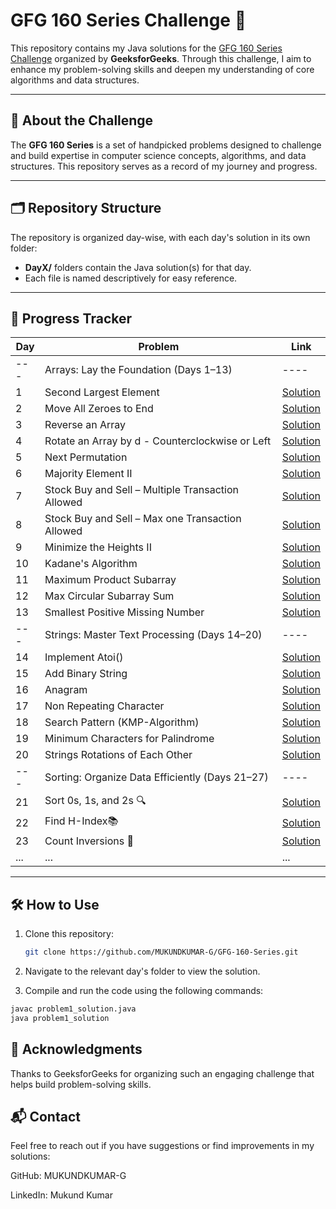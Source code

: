 # GFG 160 Series Challenge 🚀

This repository contains my Java solutions for the [GFG 160 Series Challenge](https://www.geeksforgeeks.org/courses/gfg-160-series) organized by **GeeksforGeeks**. Through this challenge, I aim to enhance my problem-solving skills and deepen my understanding of core algorithms and data structures.

---

## 📖 About the Challenge

The **GFG 160 Series** is a set of handpicked problems designed to challenge and build expertise in computer science concepts, algorithms, and data structures. This repository serves as a record of my journey and progress.

---

## 🗂️ Repository Structure

The repository is organized day-wise, with each day's solution in its own folder:

- **DayX/** folders contain the Java solution(s) for that day.
- Each file is named descriptively for easy reference.

---

## 📅 Progress Tracker

| Day | Problem                                           | Link                                                                                                                                                   |
| --- | ------------------------------------------------- | ------------------------------------------------------------------------------------------------------------------------------------------------------ |
| --- | Arrays: Lay the Foundation (Days 1–13)            | ----                                                                                                                                                   |
| 1   | Second Largest Element                            | [Solution](<https://github.com/MUKUNDKUMAR-G/GFG-160-Series/tree/main/DAY1(Second%20Largest%20Element)>)                                               |
| 2   | Move All Zeroes to End                            | [Solution](<https://github.com/MUKUNDKUMAR-G/GFG-160-Series/tree/main/DAY2(Move%20All%20Zeroes%20to%20End)>)                                           |
| 3   | Reverse an Array                                  | [Solution](<https://github.com/MUKUNDKUMAR-G/GFG-160-Series/tree/main/DAY3(Reverse%20an%20Array)>)                                                     |
| 4   | Rotate an Array by d - Counterclockwise or Left   | [Solution](<https://github.com/MUKUNDKUMAR-G/GFG-160-Series/tree/main/DAY4(Rotate%20Array)>)                                                           |
| 5   | Next Permutation                                  | [Solution](<https://github.com/MUKUNDKUMAR-G/GFG-160-Series/tree/main/DAY5(Next%20Permutation)>)                                                       |
| 6   | Majority Element II                               | [Solution](<https://github.com/MUKUNDKUMAR-G/GFG-160-Series/tree/main/DAY6(Majority%20Element%20II)>)                                                  |
| 7   | Stock Buy and Sell – Multiple Transaction Allowed | [Solution](<https://github.com/MUKUNDKUMAR-G/GFG-160-Series/tree/main/DAY7(Stock%20Buy%20and%20Sell%20%E2%80%93%20Multiple%20Transaction%20Allowed)>)  |
| 8   | Stock Buy and Sell – Max one Transaction Allowed  | [Solution](<https://github.com/MUKUNDKUMAR-G/GFG-160-Series/tree/main/DAY8(Stock%20Buy%20and%20Sell%20%E2%80%93%20Max%20one%20Transaction%20Allowed)>) |
| 9   | Minimize the Heights II                           | [Solution](<https://github.com/MUKUNDKUMAR-G/GFG-160-Series/tree/main/DAY9(Minimize%20the%20Heights%20II)>)                                            |
| 10  | Kadane's Algorithm                                | [Solution](<https://github.com/MUKUNDKUMAR-G/GFG-160-Series/tree/main/DAY10(Kadane's%20Algorithm)>)                                                    |
| 11  | Maximum Product Subarray                          | [Solution](<./DAY11(Maximum%20Product%20Subarray)/>)                                                                                                   |
| 12  | Max Circular Subarray Sum                         | [Solution](<./DAY12(Max Circular Subarray Sum)/>)                                                                                                      |
| 13  | Smallest Positive Missing Number                  | [Solution](<./DAY13(Smallest Positive Missing Number)/>)                                                                                               |
| --- | Strings: Master Text Processing (Days 14–20)      | ----                                                                                                                                                   |
| 14  | Implement Atoi()                                  | [Solution](<./DAY14(Implement%20Atoi)/>)                                                                                                               |
| 15  | Add Binary String                                 | [Solution](<./DAY15(Add%20Binary%20Strings)/>)                                                                                                         |
| 16  | Anagram                                           | [Solution](<./DAY16(Anagram)/>)                                                                                                                        |
| 17  | Non Repeating Character                           | [Solution](<./DAY17(Non%20Repeating%20Character)/>)                                                                                                    |
| 18  | Search Pattern (KMP-Algorithm)                    | [Solution](<./DAY18(Search%20Pattern%20(KMP-Algorithm))/>)                                                                                             |
| 19  | Minimum Characters for Palindrome                 | [Solution](<./DAY19(Min%20Chars%20to%20Add%20for%20Palindrome)/>)                                                                                      |
| 20  | Strings Rotations of Each Other                   | [Solution](<./DAY20(Strings%20Rotations%20of%20Each%20Other)/>)                                                                                        |
| --- | Sorting: Organize Data Efficiently (Days 21–27)   | ----                                                                                                                                                   |
| 21  | Sort 0s, 1s, and 2s 🔍                            | [Solution](<./DAY21(Sort%200s%2C%201s%2C%20and%202s)/>)                                                                                                |
| 22  | Find H-Index📚                                    | [Solution](<./DAY22(H-Index%20Finder)/>)                                                                                                               |
| 23  | Count Inversions 🧮                               | [Solution](<./DAY23(Count%20Inversions)/>)                                                                                                             |
| ... | ...                                               | ...                                                                                                                                                    |

---

## 🛠️ How to Use

1. Clone this repository:
   ```bash
   git clone https://github.com/MUKUNDKUMAR-G/GFG-160-Series.git
   ```
2. Navigate to the relevant day's folder to view the solution.

3. Compile and run the code using the following commands:

```bash
javac problem1_solution.java
java problem1_solution
```

## 🌟 Acknowledgments

Thanks to GeeksforGeeks for organizing such an engaging challenge that helps build problem-solving skills.

## 📬 Contact

Feel free to reach out if you have suggestions or find improvements in my solutions:

GitHub: MUKUNDKUMAR-G

LinkedIn: Mukund Kumar
